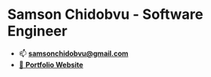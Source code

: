 <h1>Samson Chidobvu - Software Engineer</h1>

- 📫 **samsonchidobvu@gmail.com**
- <a href="https://samson-chidobvu.web.app/" target="_blank" rel="noreferrer">🔗 **Portfolio Website**</a> <br>
